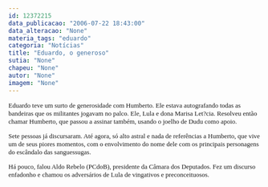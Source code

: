 ```yaml
---
id: 12372215
data_publicacao: "2006-07-22 18:43:00"
data_alteracao: "None"
materia_tags: "eduardo"
categoria: "Notícias"
title: "Eduardo, o generoso"
sutia: "None"
chapeu: "None"
autor: "None"
imagem: "None"
---
```

<p><FONT size=2><FONT face=Verdana><FONT size=2></p>
<p><P>Eduardo teve um surto de generosidade com Humberto. Ele estava autografando todas as bandeiras que os militantes jogavam no palco. Ele, Lula e dona Marisa Let?cia. Resolveu então chamar Humberto, que passou a assinar também, usando o joelho de Dudu como apoio.</P></p>
<p><P>Sete pessoas já discursaram. Até agora, só alto astral e nada de referências a Humberto, que vive um de seus piores momentos, com o envolvimento do nome dele com os principais personagens do escândalo das sanguessugas.</P></p>
<p><P>Há pouco, falou Aldo Rebelo (PCdoB), presidente da Câmara dos Deputados. Fez um discurso enfadonho e chamou os adversários de Lula de vingativos e preconceituosos.</FONT></FONT></P></FONT> </p>
